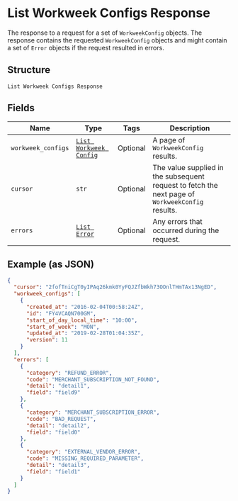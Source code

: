 
# List Workweek Configs Response

The response to a request for a set of `WorkweekConfig` objects. The response contains
the requested `WorkweekConfig` objects and might contain a set of `Error` objects if
the request resulted in errors.

## Structure

`List Workweek Configs Response`

## Fields

| Name | Type | Tags | Description |
|  --- | --- | --- | --- |
| `workweek_configs` | [`List Workweek Config`](../../doc/models/workweek-config.md) | Optional | A page of `WorkweekConfig` results. |
| `cursor` | `str` | Optional | The value supplied in the subsequent request to fetch the next page of<br>`WorkweekConfig` results. |
| `errors` | [`List Error`](../../doc/models/error.md) | Optional | Any errors that occurred during the request. |

## Example (as JSON)

```json
{
  "cursor": "2fofTniCgT0yIPAq26kmk0YyFQJZfbWkh73OOnlTHmTAx13NgED",
  "workweek_configs": [
    {
      "created_at": "2016-02-04T00:58:24Z",
      "id": "FY4VCAQN700GM",
      "start_of_day_local_time": "10:00",
      "start_of_week": "MON",
      "updated_at": "2019-02-28T01:04:35Z",
      "version": 11
    }
  ],
  "errors": [
    {
      "category": "REFUND_ERROR",
      "code": "MERCHANT_SUBSCRIPTION_NOT_FOUND",
      "detail": "detail1",
      "field": "field9"
    },
    {
      "category": "MERCHANT_SUBSCRIPTION_ERROR",
      "code": "BAD_REQUEST",
      "detail": "detail2",
      "field": "field0"
    },
    {
      "category": "EXTERNAL_VENDOR_ERROR",
      "code": "MISSING_REQUIRED_PARAMETER",
      "detail": "detail3",
      "field": "field1"
    }
  ]
}
```

